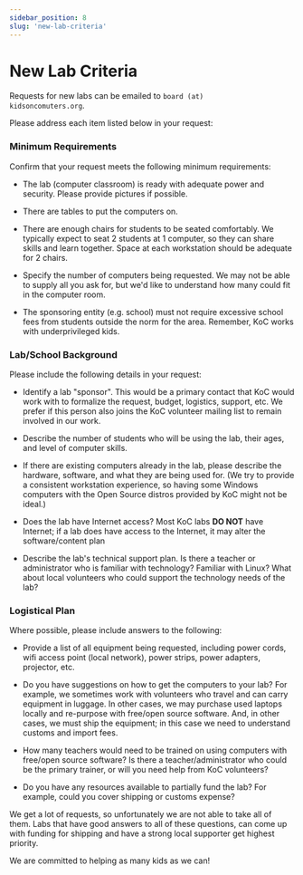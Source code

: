 ```yaml
---
sidebar_position: 8
slug: 'new-lab-criteria'
---
```


# New Lab Criteria

Requests for new labs can be emailed to <code>board (at) kidsoncomuters.org</code>.

Please address each item listed below in your request:

### Minimum Requirements
Confirm that your request meets the following minimum requirements:

* The lab (computer classroom) is ready with adequate power and security. Please provide pictures if possible.

* There are tables to put the computers on.

* There are enough chairs for students to be seated comfortably. We typically expect to seat 2 students at 1 computer, so they can share skills and learn together.  Space at each workstation should be adequate for 2 chairs.

* Specify the number of computers being requested. We may not be able to supply all you ask for, but we'd like to understand how many could fit in the computer room.

* The sponsoring entity (e.g. school) must not require excessive school fees from students outside the norm for the area. Remember, KoC works with underprivileged kids.


### Lab/School Background
Please include the following details in your request:

* Identify a lab "sponsor". This would be a primary contact that KoC would work with to formalize the request, budget, logistics, support, etc. We prefer if this person also joins the KoC volunteer mailing list to remain involved in our work.

* Describe the number of students who will be using the lab, their ages, and level of computer skills.

* If there are existing computers already in the lab, please describe the hardware, software, and what they are being used for. (We try to provide a consistent workstation experience, so having some Windows computers with the Open Source distros provided by KoC might not be ideal.)

* Does the lab have Internet access? Most KoC labs **DO NOT** have Internet; if a lab does have access to the Internet, it may alter the software/content plan

* Describe the lab's technical support plan. Is there a teacher or administrator who is familiar with technology?  Familiar with Linux?  What about local volunteers who could support the technology needs of the lab?


### Logistical Plan
Where possible, please include answers to the following:

* Provide a list of all equipment being requested, including power cords, wifi access point (local network), power strips, power adapters, projector, etc.

* Do you have suggestions on how to get the computers to your lab? For example, we sometimes work with volunteers who travel and can carry equipment in luggage. In other cases, we may purchase used laptops locally and re-purpose with free/open source software. And, in other cases, we must ship the equipment; in this case we need to understand customs and import fees.

* How many teachers would need to be trained on using computers with free/open source software? Is there a teacher/administrator who could be the primary trainer, or will you need help from KoC volunteers?

* Do you have any resources available to partially fund the lab? For example, could you cover shipping or customs expense?


We get a lot of requests, so unfortunately we are not able to take all of them. Labs that have good answers to all of these questions, can come up with funding for shipping and have a strong local supporter get highest priority.

We are committed to helping as many kids as we can!